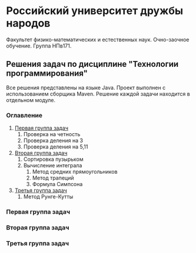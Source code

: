 # Российский университет дружбы народов
Факультет физико-математических и естественных наук. Очно-заочное обучение. Группа НПв171.

## Решения задач по дисциплине "Технологии программирования"
Все решения представлены на языке Java. Проект выполнен с использованием сборщика Maven. Решение каждой задачи находится в отдельном модуле.

### Оглавление

1. [Первая группа задач](#Первая-группа-задач)
    1. Проверка на четность
    2. Проверка деления на 3
    3. Проверка деления на 5,11
2. [Вторая группа задач](#Вторая-группа-задач)
    1. Сортировка пузырьком
    2. Вычисление интеграла
        1. Метод средних прямоугольников
        2. Метод трапеций
        3. Формула Симпсона
3. [Третья группа задач](#Третья-группа-задач)
    1. Метод Рунге-Кутты

### Первая группа задач

### Вторая группа задач

### Третья группа задач